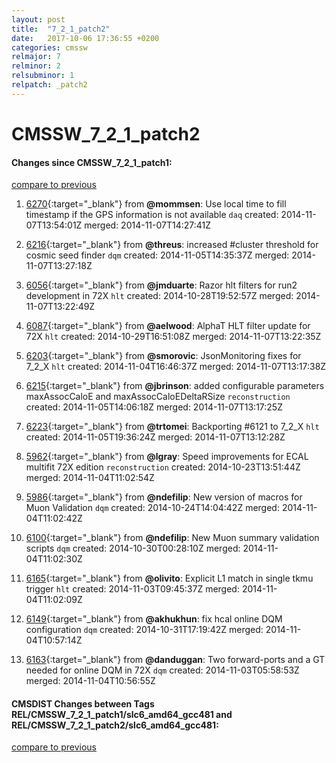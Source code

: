 ```yaml
---
layout: post
title:  "7_2_1_patch2"
date:   2017-10-06 17:36:55 +0200
categories: cmssw
relmajor: 7
relminor: 2
relsubminor: 1
relpatch: _patch2
---
```


# CMSSW_7_2_1_patch2
#### Changes since CMSSW_7_2_1_patch1:

[compare to previous](https://github.com/cms-sw/cmssw/compare/CMSSW_7_2_1_patch1...CMSSW_7_2_1_patch2)



1. [6270](http://github.com/cms-sw/cmssw/pull/6270){:target="_blank"}  from **@mommsen**: Use local time to fill timestamp if the GPS information is not available `daq`  created: 2014-11-07T13:54:01Z merged: 2014-11-07T14:27:41Z

1. [6216](http://github.com/cms-sw/cmssw/pull/6216){:target="_blank"}  from **@threus**: increased #cluster threshold for cosmic seed finder `dqm`  created: 2014-11-05T14:35:37Z merged: 2014-11-07T13:27:18Z

1. [6056](http://github.com/cms-sw/cmssw/pull/6056){:target="_blank"}  from **@jmduarte**: Razor hlt filters for run2 development in 72X `hlt`  created: 2014-10-28T19:52:57Z merged: 2014-11-07T13:22:49Z

1. [6087](http://github.com/cms-sw/cmssw/pull/6087){:target="_blank"}  from **@aelwood**: AlphaT HLT filter update for 72X `hlt`  created: 2014-10-29T16:51:08Z merged: 2014-11-07T13:22:35Z

1. [6203](http://github.com/cms-sw/cmssw/pull/6203){:target="_blank"}  from **@smorovic**: JsonMonitoring fixes for 7_2_X `hlt`  created: 2014-11-04T16:46:37Z merged: 2014-11-07T13:17:38Z

1. [6215](http://github.com/cms-sw/cmssw/pull/6215){:target="_blank"}  from **@jbrinson**: added configurable parameters maxAssocCaloE and maxAssocCaloEDeltaRSize `reconstruction`  created: 2014-11-05T14:06:18Z merged: 2014-11-07T13:17:25Z

1. [6223](http://github.com/cms-sw/cmssw/pull/6223){:target="_blank"}  from **@trtomei**: Backporting #6121 to 7_2_X `hlt`  created: 2014-11-05T19:36:24Z merged: 2014-11-07T13:12:28Z

1. [5962](http://github.com/cms-sw/cmssw/pull/5962){:target="_blank"}  from **@lgray**: Speed improvements for ECAL multifit 72X edition `reconstruction`  created: 2014-10-23T13:51:44Z merged: 2014-11-04T11:02:54Z

1. [5986](http://github.com/cms-sw/cmssw/pull/5986){:target="_blank"}  from **@ndefilip**: New version of macros for Muon Validation `dqm`  created: 2014-10-24T14:04:42Z merged: 2014-11-04T11:02:42Z

1. [6100](http://github.com/cms-sw/cmssw/pull/6100){:target="_blank"}  from **@ndefilip**: New Muon summary validation scripts `dqm`  created: 2014-10-30T00:28:10Z merged: 2014-11-04T11:02:30Z

1. [6165](http://github.com/cms-sw/cmssw/pull/6165){:target="_blank"}  from **@olivito**: Explicit L1 match in single tkmu trigger `hlt`  created: 2014-11-03T09:45:37Z merged: 2014-11-04T11:02:09Z

1. [6149](http://github.com/cms-sw/cmssw/pull/6149){:target="_blank"}  from **@akhukhun**: fix hcal online DQM configuration `dqm`  created: 2014-10-31T17:19:42Z merged: 2014-11-04T10:57:14Z

1. [6163](http://github.com/cms-sw/cmssw/pull/6163){:target="_blank"}  from **@danduggan**: Two forward-ports and a GT needed for online DQM in 72X `dqm`  created: 2014-11-03T05:58:53Z merged: 2014-11-04T10:56:55Z

#### CMSDIST Changes between Tags REL/CMSSW_7_2_1_patch1/slc6_amd64_gcc481 and REL/CMSSW_7_2_1_patch2/slc6_amd64_gcc481:

[compare to previous](https://github.com/cms-sw/cmsdist/compare/REL/CMSSW_7_2_1_patch1/slc6_amd64_gcc481...REL/CMSSW_7_2_1_patch2/slc6_amd64_gcc481)


